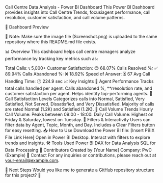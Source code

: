 Call Centre Data Analysis - Power BI Dashboard
This Power BI Dashboard provides insights into Call Centre Trends, focusiagent performance, call resolution, customer satisfaction, and call volume patterns.

📌 Dashboard Preview

📝 Note: Make sure the image file (Screenshot.png) is uploaded to the same repository where this README.md file exists.

📊 Overview
This dashboard helps call centre managers analyze performance by tracking key metrics such as:

Total Calls: 📞 5,000+
Customer Satisfaction: 😊 68.07%
Calls Resolved %: ✅ 89.94%
Calls Abandoned %: ❌ 18.92%
Speed of Answer: ⏳ 67
Avg Call Handling Time: 🕐 224.9 sec
📈 Key Insights
🔹 Agent Performance
Tracks total calls handled per agent.
Calls abandoned %, **rresolution rate, and customer satisfaction per agent.
Helps identify top-performing agents.
🔹 Call Satisfaction Levels
Categorizes calls into Normal, Satisfied, Very Satisfied, Not Served, Dissatisfied, and Very Dissatisfied.
Majority of calls are rated Normal (1.2K) and Satisfied (1.2K).
🔹 Call Volume Trends
Hourly Call Volume: Peaks between 09:00 - 18:00.
Daily Call Volume: Highest on Friday & Saturday, lowest on Tuesday.
🔹 Filters & Interactivity
Users can filter data by Agent, Topic, Month, and Day.
Includes a Clear Filters button for easy resetting.
📥 How to Use
Download the Power BI file: [Insert PBIX File Link Here]
Open in Power BI Desktop.
Interact with filters to explore trends and insights.
🛠 Tools Used
Power BI
DAX for Data Analysis
SQL for Data Processing
📢 Contributors
Created by [Your Name]
Company: PwC (Example)
📧 Contact
For any inquiries or contributions, please reach out at your-email@example.com.

🚀 Next Steps
Would you like me to generate a GitHub repository structure for this project? 🚀
